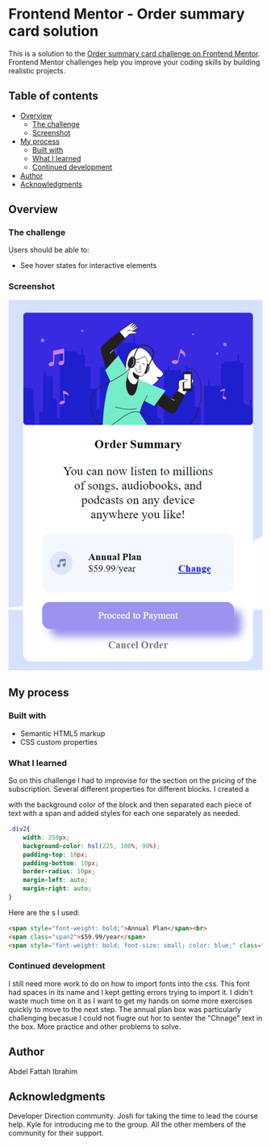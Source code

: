 # Frontend Mentor - Order summary card solution

This is a solution to the [Order summary card challenge on Frontend Mentor](https://www.frontendmentor.io/challenges/order-summary-component-QlPmajDUj). Frontend Mentor challenges help you improve your coding skills by building realistic projects. 

## Table of contents

- [Overview](#overview)
  - [The challenge](#the-challenge)
  - [Screenshot](#screenshot)
- [My process](#my-process)
  - [Built with](#built-with)
  - [What I learned](#what-i-learned)
  - [Continued development](#continued-development)
- [Author](#author)
- [Acknowledgments](#acknowledgments)


## Overview

### The challenge

Users should be able to:

- See hover states for interactive elements

### Screenshot

![](./screenshot.bmp)

## My process

### Built with

- Semantic HTML5 markup
- CSS custom properties


### What I learned

So on this challenge I had to improvise for the section on the pricing of the subscription. Several different properties for different blocks. I created a <div> with the background color of the block and then separated each piece of text with a span and added styles for each one separately as needed.

```css
.div2{
    width: 250px;
    background-color: hsl(225, 100%, 98%);
    padding-top: 10px;
    padding-bottom: 10px; 
    border-radius: 10px;
    margin-left: auto;
    margin-right: auto;
}
```

Here are the <span>s I used:

```html
<span style="font-weight: bold;">Annual Plan</span><br>
<span class="span2">$59.99/year</span>
<span style="font-weight: bold; font-size: small; color: blue;" class="span1">Change</span></p>
```


### Continued development

I still need more work to do on how to import fonts into the css. This font had spaces in its name and I kept getting errors trying to import it. I didn't waste much time on it as I want to get my hands on some more exercises quickly to move to the next step.
The annual plan box was particularly challenging becasue I could not fiugre out hor to senter the "Chnage" text in the box.
More practice and other problems to solve.


## Author

Abdel Fattah Ibrahim

## Acknowledgments

Developer Direction community. Josh for taking the time to lead the course help. Kyle for introducing me to the group. All the other members of the community for their support.
